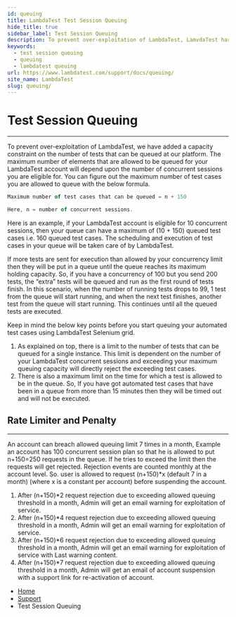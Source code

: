 ```yaml
---
id: queuing
title: LambdaTest Test Session Queuing
hide_title: true
sidebar_label: Test Session Queuing
description: To prevent over-exploitation of LambdaTest, LamvdaTest has added a capacity constraint on the number of tests that can be queued at our platform. This document will explain how test session queuing works on the LambdaTest platform.
keywords:
  - test session queuing
  - queuing
  - lambdatest queuing
url: https://www.lambdatest.com/support/docs/queuing/
site_name: LambdaTest
slug: queuing/
---
```


<script type="application/ld+json"
      dangerouslySetInnerHTML={{ __html: JSON.stringify({
       "@context": "https://schema.org",
        "@type": "BreadcrumbList",
        "itemListElement": [{
          "@type": "ListItem",
          "position": 1,
          "name": "Home",
          "item": "https://www.lambdatest.com"
        },{
          "@type": "ListItem",
          "position": 2,
          "name": "Support",
          "item": "https://www.lambdatest.com/support/docs/"
        },{
          "@type": "ListItem",
          "position": 3,
          "name": "Test Session Queuing",
          "item": "https://www.lambdatest.com/support/docs/queuing/"
        }]
      })
    }}
></script>

# Test Session Queuing
***
To prevent over-exploitation of LambdaTest, we have added a capacity constraint on the number of tests that can be queued at our platform. The maximum number of elements that are allowed to be queued for your LambdaTest account will depend upon the number of concurrent sessions you are eligible for. You can figure out the maximum number of test cases you are allowed to queue with the below formula.

```javascript
Maximum number of test cases that can be queued = n + 150

Here, n = number of concurrent sessions.
```
Here is an example, if your LambdaTest account is eligible for 10 concurrent sessions, then your queue can have a maximum of (10 + 150) queued test cases i.e. 160 queued test cases. The scheduling and execution of test cases in your queue will be taken care of by LambdaTest.

If more tests are sent for execution than allowed by your concurrency limit then they will be put in a queue until the queue reaches its maximum holding capacity. So, if you have a concurrency of 100 but you send 200 tests, the “extra” tests will be queued and run as the first round of tests finish. In this scenario, when the number of running tests drops to 99, 1 test from the queue will start running, and when the next test finishes, another test from the queue will start running. This continues until all the queued tests are executed.

Keep in mind the below key points before you start queuing your automated test cases using LambdaTest Selenium grid.

1. As explained on top, there is a limit to the number of tests that can be queued for a single instance. This limit is dependent on the number of your LambdaTest concurrent sessions and exceeding your maximum queuing capacity will directly reject the exceeding test cases.
2. There is also a maximum limit on the time for which a test is allowed to be in the queue. So, If you have got automated test cases that have been in a queue from more than 15 minutes then they will be timed out and will not be executed.

## Rate Limiter and Penalty
***
An account can breach allowed queuing limit 7 times in a month, Example an account has 100 concurrent session plan so that he is allowed to put n+150=250 requests in the queue. If he tries to exceed the limit then the requests will get rejected. Rejection events are counted monthly at the account level. So. user is allowed to request (n+150)*x (default 7 in a month) (where x is a constant per account) before suspending the account.

1. After (n+150)*2 request rejection due to exceeding allowed queuing threshold in a month, Admin will get an email warning for exploitation of service.
2. After (n+150)*4 request rejection due to exceeding allowed queuing threshold in a month, Admin will get an email warning for exploitation of service.
3. After (n+150)*6 request rejection due to exceeding allowed queuing threshold in a month, Admin will get an email warning for exploitation of service with Last warning content.
4. After (n+150)*7 request rejection due to exceeding allowed queuing threshold in a month, Admin will get an email of account suspension with a support link for re-activation of account.

<nav aria-label="breadcrumbs">
  <ul className="breadcrumbs">
    <li className="breadcrumbs__item">
      <a className="breadcrumbs__link" target="_self" href="https://www.lambdatest.com">
        Home
      </a>
    </li>
    <li className="breadcrumbs__item">
      <a className="breadcrumbs__link" target="_self" href="https://www.lambdatest.com/support/docs/">
        Support
      </a>
    </li>
    <li className="breadcrumbs__item breadcrumbs__item--active">
      <span className="breadcrumbs__link">
       Test Session Queuing
      </span>
    </li>
  </ul>
</nav>